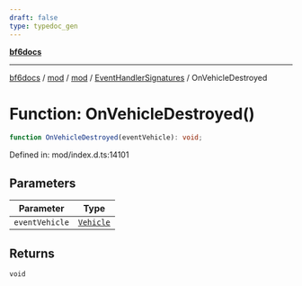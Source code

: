 ```yaml
---
draft: false
type: typedoc_gen
---
```


[**bf6docs**](../../../../_index.md)

***

[bf6docs](../../../../_index.md) / [mod](../../../_index.md) / [mod](../../_index.md) / [EventHandlerSignatures](../_index.md) / OnVehicleDestroyed

# Function: OnVehicleDestroyed()

```ts
function OnVehicleDestroyed(eventVehicle): void;
```

Defined in: mod/index.d.ts:14101

## Parameters

| Parameter | Type |
| ------ | ------ |
| `eventVehicle` | [`Vehicle`](../../Vehicle/_index.md) |

## Returns

`void`
